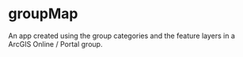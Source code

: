 # groupMap
An app created using the group categories and the feature layers in a ArcGIS Online / Portal group. 
